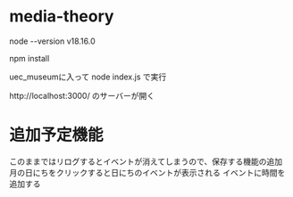 # media-theory
node --version
v18.16.0

npm install

uec_museumに入って
node index.js
で実行

http://localhost:3000/
のサーバーが開く

# 追加予定機能
このままではリログするとイベントが消えてしまうので、保存する機能の追加
月の日にちをクリックすると日にちのイベントが表示される
イベントに時間を追加する